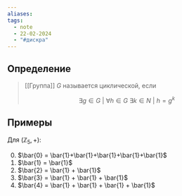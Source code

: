 ```yaml
---
aliases: 
tags:
  - note
  - 22-02-2024
  - "#дискра"
---
```


## Определение

> [[Группа]] $G$ называется циклической, если 
> 
> $$\exists g \in G \ | \ \forall h \in G \ \exists k \in N \ | \ h = g^k$$

## Примеры

Для $(\mathbb{Z}_{5}, +)$:

0) $\bar{0} = \bar{1}+\bar{1}+\bar{1}+\bar{1}+\bar{1}$
1) $\bar{1} = \bar{1}$
2) $\bar{2} = \bar{1} + \bar{1}$
3) $\bar{3} = \bar{1} + \bar{1} + \bar{1}$
4) $\bar{4} = \bar{1} + \bar{1} + \bar{1} + \bar{1}$
